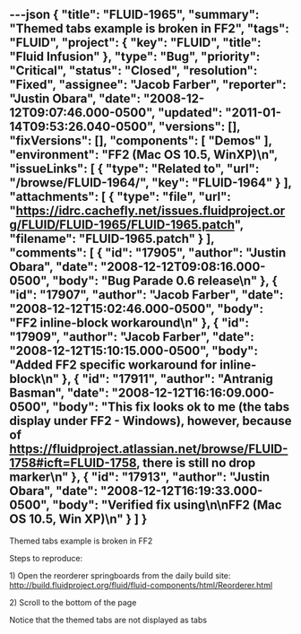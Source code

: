 ---json
{
  "title": "FLUID-1965",
  "summary": "Themed tabs example is broken in FF2",
  "tags": "FLUID",
  "project": {
    "key": "FLUID",
    "title": "Fluid Infusion"
  },
  "type": "Bug",
  "priority": "Critical",
  "status": "Closed",
  "resolution": "Fixed",
  "assignee": "Jacob Farber",
  "reporter": "Justin Obara",
  "date": "2008-12-12T09:07:46.000-0500",
  "updated": "2011-01-14T09:53:26.040-0500",
  "versions": [],
  "fixVersions": [],
  "components": [
    "Demos"
  ],
  "environment": "FF2 (Mac OS 10.5, WinXP)\n",
  "issueLinks": [
    {
      "type": "Related to",
      "url": "/browse/FLUID-1964/",
      "key": "FLUID-1964"
    }
  ],
  "attachments": [
    {
      "type": "file",
      "url": "https://idrc.cachefly.net/issues.fluidproject.org/FLUID/FLUID-1965/FLUID-1965.patch",
      "filename": "FLUID-1965.patch"
    }
  ],
  "comments": [
    {
      "id": "17905",
      "author": "Justin Obara",
      "date": "2008-12-12T09:08:16.000-0500",
      "body": "Bug Parade 0.6 release\n"
    },
    {
      "id": "17907",
      "author": "Jacob Farber",
      "date": "2008-12-12T15:02:46.000-0500",
      "body": "FF2 inline-block workaround\n"
    },
    {
      "id": "17909",
      "author": "Jacob Farber",
      "date": "2008-12-12T15:10:15.000-0500",
      "body": "Added FF2 specific workaround for inline-block\n"
    },
    {
      "id": "17911",
      "author": "Antranig Basman",
      "date": "2008-12-12T16:16:09.000-0500",
      "body": "This fix looks ok to me (the tabs display under FF2 - Windows), however, because of <https://fluidproject.atlassian.net/browse/FLUID-1758#icft=FLUID-1758>, there is still no drop marker\n"
    },
    {
      "id": "17913",
      "author": "Justin Obara",
      "date": "2008-12-12T16:19:33.000-0500",
      "body": "Verified fix using\n\nFF2 (Mac OS 10.5, Win XP)\n"
    }
  ]
}
---
Themed tabs example is broken in FF2

Steps to reproduce:

1\) Open the reorderer springboards from the daily build site:\
<http://build.fluidproject.org/fluid/fluid-components/html/Reorderer.html>

2\) Scroll to the bottom of the page

Notice that the themed tabs are not displayed as tabs

        